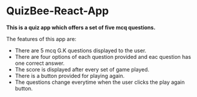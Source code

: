 # QuizBee-React-App
**This is a quiz app which offers a set of five mcq questions.**

The features of this app are:
  
- There are 5 mcq G.K questions displayed to the user.
- There are four options of each question provided and eac question has one correct answer.
- The score is displayed after every set of game played.
- There is a button provided for playing again.
- The questions change everytime when the user clicks the play again button.


